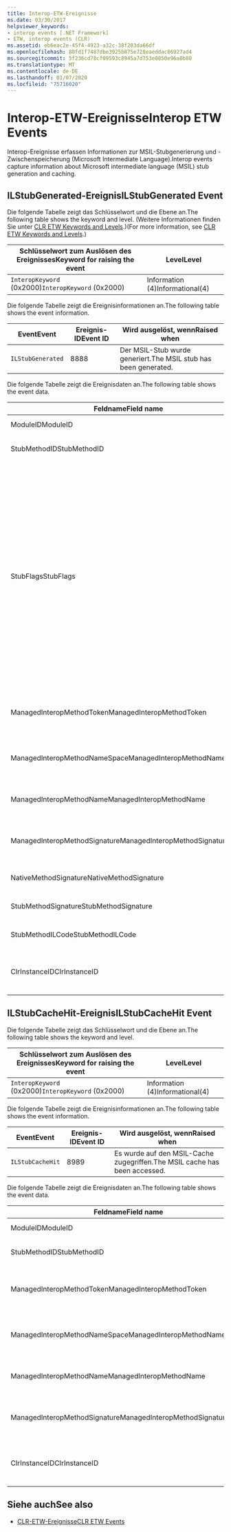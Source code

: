 ```yaml
---
title: Interop-ETW-Ereignisse
ms.date: 03/30/2017
helpviewer_keywords:
- interop events [.NET Framework]
- ETW, interop events (CLR)
ms.assetid: eb6eac2e-45f4-4923-a32c-38f203da66df
ms.openlocfilehash: 80fd1f7487dbe3925b875e728eaeddac86927ad4
ms.sourcegitcommit: 5f236cd78cf09593c8945a7d753e0850e96a0b80
ms.translationtype: MT
ms.contentlocale: de-DE
ms.lasthandoff: 01/07/2020
ms.locfileid: "75716020"
---
```

# <a name="interop-etw-events"></a><span data-ttu-id="7047b-102">Interop-ETW-Ereignisse</span><span class="sxs-lookup"><span data-stu-id="7047b-102">Interop ETW Events</span></span>
<span data-ttu-id="7047b-103">Interop-Ereignisse erfassen Informationen zur MSIL-Stubgenerierung und -Zwischenspeicherung (Microsoft Intermediate Language).</span><span class="sxs-lookup"><span data-stu-id="7047b-103">Interop events capture information about Microsoft intermediate language (MSIL) stub generation and caching.</span></span>  

## <a name="ilstubgenerated-event"></a><span data-ttu-id="7047b-104">ILStubGenerated-Ereignis</span><span class="sxs-lookup"><span data-stu-id="7047b-104">ILStubGenerated Event</span></span>

<span data-ttu-id="7047b-105">Die folgende Tabelle zeigt das Schlüsselwort und die Ebene an.</span><span class="sxs-lookup"><span data-stu-id="7047b-105">The following table shows the keyword and level.</span></span> <span data-ttu-id="7047b-106">(Weitere Informationen finden Sie unter [CLR ETW Keywords and Levels](clr-etw-keywords-and-levels.md).)</span><span class="sxs-lookup"><span data-stu-id="7047b-106">(For more information, see [CLR ETW Keywords and Levels](clr-etw-keywords-and-levels.md).)</span></span>  
  
|<span data-ttu-id="7047b-107">Schlüsselwort zum Auslösen des Ereignisses</span><span class="sxs-lookup"><span data-stu-id="7047b-107">Keyword for raising the event</span></span>|<span data-ttu-id="7047b-108">Level</span><span class="sxs-lookup"><span data-stu-id="7047b-108">Level</span></span>|  
|-----------------------------------|-----------|  
|<span data-ttu-id="7047b-109">`InteropKeyword` (0x2000)</span><span class="sxs-lookup"><span data-stu-id="7047b-109">`InteropKeyword` (0x2000)</span></span>|<span data-ttu-id="7047b-110">Information (4)</span><span class="sxs-lookup"><span data-stu-id="7047b-110">Informational(4)</span></span>|  
  
 <span data-ttu-id="7047b-111">Die folgende Tabelle zeigt die Ereignisinformationen an.</span><span class="sxs-lookup"><span data-stu-id="7047b-111">The following table shows the event information.</span></span>  
  
|<span data-ttu-id="7047b-112">Event</span><span class="sxs-lookup"><span data-stu-id="7047b-112">Event</span></span>|<span data-ttu-id="7047b-113">Ereignis-ID</span><span class="sxs-lookup"><span data-stu-id="7047b-113">Event ID</span></span>|<span data-ttu-id="7047b-114">Wird ausgelöst, wenn</span><span class="sxs-lookup"><span data-stu-id="7047b-114">Raised when</span></span>|  
|-----------|--------------|-----------------|  
|`ILStubGenerated`|<span data-ttu-id="7047b-115">88</span><span class="sxs-lookup"><span data-stu-id="7047b-115">88</span></span>|<span data-ttu-id="7047b-116">Der MSIL-Stub wurde generiert.</span><span class="sxs-lookup"><span data-stu-id="7047b-116">The MSIL stub has been generated.</span></span>|  
  
 <span data-ttu-id="7047b-117">Die folgende Tabelle zeigt die Ereignisdaten an.</span><span class="sxs-lookup"><span data-stu-id="7047b-117">The following table shows the event data.</span></span>  
  
|<span data-ttu-id="7047b-118">Feldname</span><span class="sxs-lookup"><span data-stu-id="7047b-118">Field name</span></span>|<span data-ttu-id="7047b-119">Datentyp</span><span class="sxs-lookup"><span data-stu-id="7047b-119">Data type</span></span>|<span data-ttu-id="7047b-120">Beschreibung</span><span class="sxs-lookup"><span data-stu-id="7047b-120">Description</span></span>|  
|----------------|---------------|-----------------|  
|<span data-ttu-id="7047b-121">ModuleID</span><span class="sxs-lookup"><span data-stu-id="7047b-121">ModuleID</span></span>|<span data-ttu-id="7047b-122">win:UInt16</span><span class="sxs-lookup"><span data-stu-id="7047b-122">win:UInt16</span></span>|<span data-ttu-id="7047b-123">Der Modulbezeichner.</span><span class="sxs-lookup"><span data-stu-id="7047b-123">The module identifier.</span></span>|  
|<span data-ttu-id="7047b-124">StubMethodID</span><span class="sxs-lookup"><span data-stu-id="7047b-124">StubMethodID</span></span>|<span data-ttu-id="7047b-125">win:UInt64</span><span class="sxs-lookup"><span data-stu-id="7047b-125">win:UInt64</span></span>|<span data-ttu-id="7047b-126">Der Bezeichner für die Stubmethode.</span><span class="sxs-lookup"><span data-stu-id="7047b-126">The stub method identifier.</span></span>|  
|<span data-ttu-id="7047b-127">StubFlags</span><span class="sxs-lookup"><span data-stu-id="7047b-127">StubFlags</span></span>|<span data-ttu-id="7047b-128">win:UInt64</span><span class="sxs-lookup"><span data-stu-id="7047b-128">win:UInt64</span></span>|<span data-ttu-id="7047b-129">Die Flags für den Stub:</span><span class="sxs-lookup"><span data-stu-id="7047b-129">The flags for the stub:</span></span><br /><br /> <span data-ttu-id="7047b-130">0x1 – Reverse-Interop.</span><span class="sxs-lookup"><span data-stu-id="7047b-130">0x1 - Reverse interop.</span></span><br /><br /> <span data-ttu-id="7047b-131">0x2 – COM-Interop.</span><span class="sxs-lookup"><span data-stu-id="7047b-131">0x2 - COM interop.</span></span><br /><br /> <span data-ttu-id="7047b-132">0x4 – Von „NGen.exe“ generierter Stub.</span><span class="sxs-lookup"><span data-stu-id="7047b-132">0x4 - Stub generated by NGen.exe.</span></span><br /><br /> <span data-ttu-id="7047b-133">0x8 – Delegat.</span><span class="sxs-lookup"><span data-stu-id="7047b-133">0x8 - Delegate.</span></span><br /><br /> <span data-ttu-id="7047b-134">0x10-Variablen Argument.</span><span class="sxs-lookup"><span data-stu-id="7047b-134">0x10 - Variable argument.</span></span><br /><br /> <span data-ttu-id="7047b-135">0x20 – Nicht verwalteter Aufgerufener.</span><span class="sxs-lookup"><span data-stu-id="7047b-135">0x20 - Unmanaged callee.</span></span>|  
|<span data-ttu-id="7047b-136">ManagedInteropMethodToken</span><span class="sxs-lookup"><span data-stu-id="7047b-136">ManagedInteropMethodToken</span></span>|<span data-ttu-id="7047b-137">win:UInt32</span><span class="sxs-lookup"><span data-stu-id="7047b-137">win:UInt32</span></span>|<span data-ttu-id="7047b-138">Das Token für die verwaltete Interop-Methode.</span><span class="sxs-lookup"><span data-stu-id="7047b-138">The token for the managed interop method.</span></span>|  
|<span data-ttu-id="7047b-139">ManagedInteropMethodNameSpace</span><span class="sxs-lookup"><span data-stu-id="7047b-139">ManagedInteropMethodNameSpace</span></span>|<span data-ttu-id="7047b-140">win:UnicodeString</span><span class="sxs-lookup"><span data-stu-id="7047b-140">win:UnicodeString</span></span>|<span data-ttu-id="7047b-141">Der Namespace für die verwaltete Interop-Methode.</span><span class="sxs-lookup"><span data-stu-id="7047b-141">The namespace of the managed interop method.</span></span>|  
|<span data-ttu-id="7047b-142">ManagedInteropMethodName</span><span class="sxs-lookup"><span data-stu-id="7047b-142">ManagedInteropMethodName</span></span>|<span data-ttu-id="7047b-143">win:UnicodeString</span><span class="sxs-lookup"><span data-stu-id="7047b-143">win:UnicodeString</span></span>|<span data-ttu-id="7047b-144">Der Name der verwalteten Interop-Methode.</span><span class="sxs-lookup"><span data-stu-id="7047b-144">The name of the managed interop method.</span></span>|  
|<span data-ttu-id="7047b-145">ManagedInteropMethodSignature</span><span class="sxs-lookup"><span data-stu-id="7047b-145">ManagedInteropMethodSignature</span></span>|<span data-ttu-id="7047b-146">win:UnicodeString</span><span class="sxs-lookup"><span data-stu-id="7047b-146">win:UnicodeString</span></span>|<span data-ttu-id="7047b-147">Die Signatur der verwalteten Interop-Methode.</span><span class="sxs-lookup"><span data-stu-id="7047b-147">The signature of the managed interop method.</span></span>|  
|<span data-ttu-id="7047b-148">NativeMethodSignature</span><span class="sxs-lookup"><span data-stu-id="7047b-148">NativeMethodSignature</span></span>|<span data-ttu-id="7047b-149">win:UnicodeString</span><span class="sxs-lookup"><span data-stu-id="7047b-149">win:UnicodeString</span></span>|<span data-ttu-id="7047b-150">Die systemeigene Methodensignatur.</span><span class="sxs-lookup"><span data-stu-id="7047b-150">The native method signature.</span></span>|  
|<span data-ttu-id="7047b-151">StubMethodSignature</span><span class="sxs-lookup"><span data-stu-id="7047b-151">StubMethodSignature</span></span>|<span data-ttu-id="7047b-152">win:UnicodeString</span><span class="sxs-lookup"><span data-stu-id="7047b-152">win:UnicodeString</span></span>|<span data-ttu-id="7047b-153">Die Signatur der Stubmethode.</span><span class="sxs-lookup"><span data-stu-id="7047b-153">The stub method signature.</span></span>|  
|<span data-ttu-id="7047b-154">StubMethodILCode</span><span class="sxs-lookup"><span data-stu-id="7047b-154">StubMethodILCode</span></span>|<span data-ttu-id="7047b-155">win:UnicodeString</span><span class="sxs-lookup"><span data-stu-id="7047b-155">win:UnicodeString</span></span>|<span data-ttu-id="7047b-156">Der MSIL-Code für die Stubmethode.</span><span class="sxs-lookup"><span data-stu-id="7047b-156">The MSIL code for the stub method.</span></span>|  
|<span data-ttu-id="7047b-157">ClrInstanceID</span><span class="sxs-lookup"><span data-stu-id="7047b-157">ClrInstanceID</span></span>|<span data-ttu-id="7047b-158">win:UInt16</span><span class="sxs-lookup"><span data-stu-id="7047b-158">win:UInt16</span></span>|<span data-ttu-id="7047b-159">Eindeutige ID für die Instanz von CLR oder CoreCLR.</span><span class="sxs-lookup"><span data-stu-id="7047b-159">Unique ID for the instance of CLR or CoreCLR.</span></span>|  
  
## <a name="ilstubcachehit-event"></a><span data-ttu-id="7047b-160">ILStubCacheHit-Ereignis</span><span class="sxs-lookup"><span data-stu-id="7047b-160">ILStubCacheHit Event</span></span>  

<span data-ttu-id="7047b-161">Die folgende Tabelle zeigt das Schlüsselwort und die Ebene an.</span><span class="sxs-lookup"><span data-stu-id="7047b-161">The following table shows the keyword and level.</span></span>  
  
|<span data-ttu-id="7047b-162">Schlüsselwort zum Auslösen des Ereignisses</span><span class="sxs-lookup"><span data-stu-id="7047b-162">Keyword for raising the event</span></span>|<span data-ttu-id="7047b-163">Level</span><span class="sxs-lookup"><span data-stu-id="7047b-163">Level</span></span>|  
|-----------------------------------|-----------|  
|<span data-ttu-id="7047b-164">`InteropKeyword` (0x2000)</span><span class="sxs-lookup"><span data-stu-id="7047b-164">`InteropKeyword` (0x2000)</span></span>|<span data-ttu-id="7047b-165">Information (4)</span><span class="sxs-lookup"><span data-stu-id="7047b-165">Informational(4)</span></span>|  
  
 <span data-ttu-id="7047b-166">Die folgende Tabelle zeigt die Ereignisinformationen an.</span><span class="sxs-lookup"><span data-stu-id="7047b-166">The following table shows the event information.</span></span>  
  
|<span data-ttu-id="7047b-167">Event</span><span class="sxs-lookup"><span data-stu-id="7047b-167">Event</span></span>|<span data-ttu-id="7047b-168">Ereignis-ID</span><span class="sxs-lookup"><span data-stu-id="7047b-168">Event ID</span></span>|<span data-ttu-id="7047b-169">Wird ausgelöst, wenn</span><span class="sxs-lookup"><span data-stu-id="7047b-169">Raised when</span></span>|  
|-----------|--------------|-----------------|  
|`ILStubCacheHit`|<span data-ttu-id="7047b-170">89</span><span class="sxs-lookup"><span data-stu-id="7047b-170">89</span></span>|<span data-ttu-id="7047b-171">Es wurde auf den MSIL-Cache zugegriffen.</span><span class="sxs-lookup"><span data-stu-id="7047b-171">The MSIL cache has been accessed.</span></span>|  
  
 <span data-ttu-id="7047b-172">Die folgende Tabelle zeigt die Ereignisdaten an.</span><span class="sxs-lookup"><span data-stu-id="7047b-172">The following table shows the event data.</span></span>  
  
|<span data-ttu-id="7047b-173">Feldname</span><span class="sxs-lookup"><span data-stu-id="7047b-173">Field name</span></span>|<span data-ttu-id="7047b-174">Datentyp</span><span class="sxs-lookup"><span data-stu-id="7047b-174">Data type</span></span>|<span data-ttu-id="7047b-175">Beschreibung</span><span class="sxs-lookup"><span data-stu-id="7047b-175">Description</span></span>|  
|----------------|---------------|-----------------|  
|<span data-ttu-id="7047b-176">ModuleID</span><span class="sxs-lookup"><span data-stu-id="7047b-176">ModuleID</span></span>|<span data-ttu-id="7047b-177">win:UInt16</span><span class="sxs-lookup"><span data-stu-id="7047b-177">win:UInt16</span></span>|<span data-ttu-id="7047b-178">Der Modulbezeichner.</span><span class="sxs-lookup"><span data-stu-id="7047b-178">The module identifier.</span></span>|  
|<span data-ttu-id="7047b-179">StubMethodID</span><span class="sxs-lookup"><span data-stu-id="7047b-179">StubMethodID</span></span>|<span data-ttu-id="7047b-180">win:UInt64</span><span class="sxs-lookup"><span data-stu-id="7047b-180">win:UInt64</span></span>|<span data-ttu-id="7047b-181">Der Bezeichner für die Stubmethode.</span><span class="sxs-lookup"><span data-stu-id="7047b-181">The stub method identifier.</span></span>|  
|<span data-ttu-id="7047b-182">ManagedInteropMethodToken</span><span class="sxs-lookup"><span data-stu-id="7047b-182">ManagedInteropMethodToken</span></span>|<span data-ttu-id="7047b-183">win:UInt32</span><span class="sxs-lookup"><span data-stu-id="7047b-183">win:UInt32</span></span>|<span data-ttu-id="7047b-184">Das Token für die verwaltete Interop-Methode.</span><span class="sxs-lookup"><span data-stu-id="7047b-184">The token for the managed interop method.</span></span>|  
|<span data-ttu-id="7047b-185">ManagedInteropMethodNameSpace</span><span class="sxs-lookup"><span data-stu-id="7047b-185">ManagedInteropMethodNameSpace</span></span>|<span data-ttu-id="7047b-186">win:UnicodeString</span><span class="sxs-lookup"><span data-stu-id="7047b-186">win:UnicodeString</span></span>|<span data-ttu-id="7047b-187">Der Namespace für die verwaltete Interop-Methode.</span><span class="sxs-lookup"><span data-stu-id="7047b-187">The namespace of the managed interop method.</span></span>|  
|<span data-ttu-id="7047b-188">ManagedInteropMethodName</span><span class="sxs-lookup"><span data-stu-id="7047b-188">ManagedInteropMethodName</span></span>|<span data-ttu-id="7047b-189">win:UnicodeString</span><span class="sxs-lookup"><span data-stu-id="7047b-189">win:UnicodeString</span></span>|<span data-ttu-id="7047b-190">Der Name der verwalteten Interop-Methode.</span><span class="sxs-lookup"><span data-stu-id="7047b-190">The name of the managed interop method.</span></span>|  
|<span data-ttu-id="7047b-191">ManagedInteropMethodSignature</span><span class="sxs-lookup"><span data-stu-id="7047b-191">ManagedInteropMethodSignature</span></span>|<span data-ttu-id="7047b-192">win:UnicodeString</span><span class="sxs-lookup"><span data-stu-id="7047b-192">win:UnicodeString</span></span>|<span data-ttu-id="7047b-193">Die Signatur der verwalteten Interop-Methode.</span><span class="sxs-lookup"><span data-stu-id="7047b-193">The signature of the managed interop method.</span></span>|  
|<span data-ttu-id="7047b-194">ClrInstanceID</span><span class="sxs-lookup"><span data-stu-id="7047b-194">ClrInstanceID</span></span>|<span data-ttu-id="7047b-195">win:UInt16</span><span class="sxs-lookup"><span data-stu-id="7047b-195">win:UInt16</span></span>|<span data-ttu-id="7047b-196">Eindeutige ID für die Instanz von CLR oder CoreCLR.</span><span class="sxs-lookup"><span data-stu-id="7047b-196">Unique ID for the instance of CLR or CoreCLR.</span></span>|  
  
## <a name="see-also"></a><span data-ttu-id="7047b-197">Siehe auch</span><span class="sxs-lookup"><span data-stu-id="7047b-197">See also</span></span>

- [<span data-ttu-id="7047b-198">CLR-ETW-Ereignisse</span><span class="sxs-lookup"><span data-stu-id="7047b-198">CLR ETW Events</span></span>](clr-etw-events.md)
